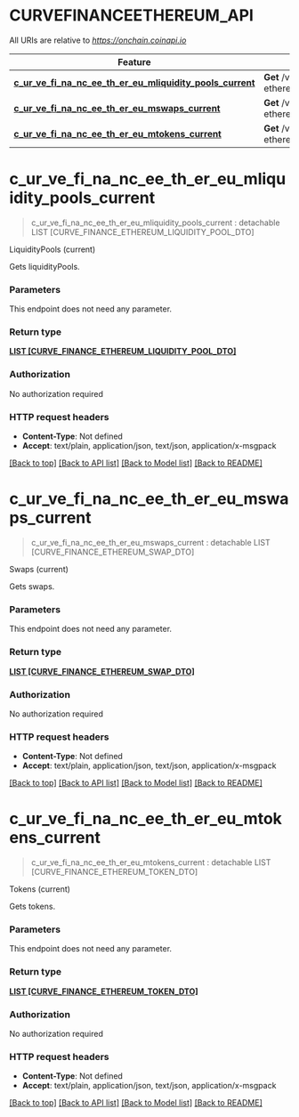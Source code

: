 # CURVEFINANCEETHEREUM_API

All URIs are relative to *https://onchain.coinapi.io*

Feature | HTTP request | Description
------------- | ------------- | -------------
[**c_ur_ve_fi_na_nc_ee_th_er_eu_mliquidity_pools_current**](CURVEFINANCEETHEREUM_API.md#c_ur_ve_fi_na_nc_ee_th_er_eu_mliquidity_pools_current) | **Get** /v1/dapps/curve-finance-ethereum/liquidityPools/current | LiquidityPools (current)
[**c_ur_ve_fi_na_nc_ee_th_er_eu_mswaps_current**](CURVEFINANCEETHEREUM_API.md#c_ur_ve_fi_na_nc_ee_th_er_eu_mswaps_current) | **Get** /v1/dapps/curve-finance-ethereum/swaps/current | Swaps (current)
[**c_ur_ve_fi_na_nc_ee_th_er_eu_mtokens_current**](CURVEFINANCEETHEREUM_API.md#c_ur_ve_fi_na_nc_ee_th_er_eu_mtokens_current) | **Get** /v1/dapps/curve-finance-ethereum/tokens/current | Tokens (current)


# **c_ur_ve_fi_na_nc_ee_th_er_eu_mliquidity_pools_current**
> c_ur_ve_fi_na_nc_ee_th_er_eu_mliquidity_pools_current : detachable LIST [CURVE_FINANCE_ETHEREUM_LIQUIDITY_POOL_DTO]


LiquidityPools (current)

Gets liquidityPools.


### Parameters
This endpoint does not need any parameter.

### Return type

[**LIST [CURVE_FINANCE_ETHEREUM_LIQUIDITY_POOL_DTO]**](CURVE_FINANCE_ETHEREUM.LiquidityPoolDTO.md)

### Authorization

No authorization required

### HTTP request headers

 - **Content-Type**: Not defined
 - **Accept**: text/plain, application/json, text/json, application/x-msgpack

[[Back to top]](#) [[Back to API list]](../README.md#documentation-for-api-endpoints) [[Back to Model list]](../README.md#documentation-for-models) [[Back to README]](../README.md)

# **c_ur_ve_fi_na_nc_ee_th_er_eu_mswaps_current**
> c_ur_ve_fi_na_nc_ee_th_er_eu_mswaps_current : detachable LIST [CURVE_FINANCE_ETHEREUM_SWAP_DTO]


Swaps (current)

Gets swaps.


### Parameters
This endpoint does not need any parameter.

### Return type

[**LIST [CURVE_FINANCE_ETHEREUM_SWAP_DTO]**](CURVE_FINANCE_ETHEREUM.SwapDTO.md)

### Authorization

No authorization required

### HTTP request headers

 - **Content-Type**: Not defined
 - **Accept**: text/plain, application/json, text/json, application/x-msgpack

[[Back to top]](#) [[Back to API list]](../README.md#documentation-for-api-endpoints) [[Back to Model list]](../README.md#documentation-for-models) [[Back to README]](../README.md)

# **c_ur_ve_fi_na_nc_ee_th_er_eu_mtokens_current**
> c_ur_ve_fi_na_nc_ee_th_er_eu_mtokens_current : detachable LIST [CURVE_FINANCE_ETHEREUM_TOKEN_DTO]


Tokens (current)

Gets tokens.


### Parameters
This endpoint does not need any parameter.

### Return type

[**LIST [CURVE_FINANCE_ETHEREUM_TOKEN_DTO]**](CURVE_FINANCE_ETHEREUM.TokenDTO.md)

### Authorization

No authorization required

### HTTP request headers

 - **Content-Type**: Not defined
 - **Accept**: text/plain, application/json, text/json, application/x-msgpack

[[Back to top]](#) [[Back to API list]](../README.md#documentation-for-api-endpoints) [[Back to Model list]](../README.md#documentation-for-models) [[Back to README]](../README.md)

